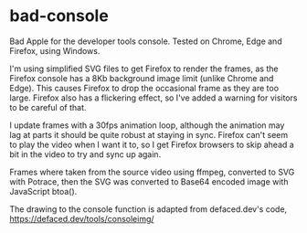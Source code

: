 # bad-console
Bad Apple for the developer tools console. Tested on Chrome, Edge and Firefox, using Windows.

I'm using simplified SVG files to get Firefox to render the frames, as the Firefox console has a 8Kb background image limit (unlike Chrome and Edge). This causes Firefox to drop the occasional frame as they are too large. Firefox also has a flickering effect, so I've added a warning for visitors to be careful of that.

I update frames with a 30fps animation loop, although the animation may lag at parts it should be quite robust at staying in sync. Firefox can't seem to play the video when I want it to, so I get Firefox browsers to skip ahead a bit in the video to try and sync up again.

Frames where taken from the source video using ffmpeg,
converted to SVG with Potrace,
then the SVG was converted to Base64 encoded image with JavaScript btoa().

The drawing to the console function is adapted from defaced.dev's code, 
https://defaced.dev/tools/consoleimg/
